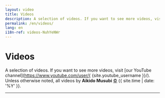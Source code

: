 ```yaml
---
layout: video
title: Videos
description: A selection of videos. If you want to see more videos, visit our YouTube channel. Unless otherwise noted, all videos by Aikido Musubi.
permalink: /en/videos/
lang: en
i18n-ref: videos-NuhYeNWr
---
```


# Videos

A selection of videos. If you want to see more videos, visit [our YouTube channel](https://www.youtube.com/user/{ {site.youtube_username }}/). Unless otherwise noted, all videos by __Aikido Musubi__ <a href="https://github.com/aikidomusubi/aikidomusubi.com/blob/master/LICENSE" class="copyleft flipH" style="display: inline-block;" title="Read the LICENSE">&copy;</a> {{ site.time | date: '%Y' }}.

<hr>
